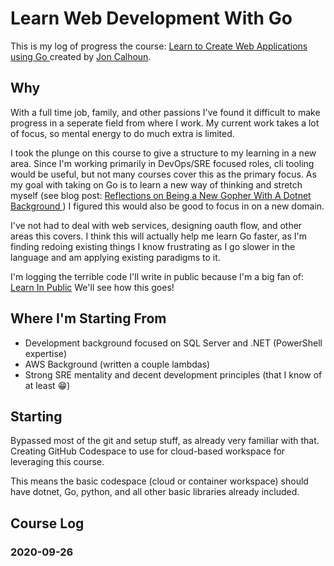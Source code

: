 # Learn Web Development With Go

This is my log of progress the course: [Learn to Create Web Applications using Go
](https://www.usegolang.com/) created by [Jon Calhoun](https://twitter.com/joncalhoun).

## Why

With a full time job, family, and other passions I've found it difficult to make progress in a seperate field from where I work.
My current work takes a lot of focus, so mental energy to do much extra is limited.

I took the plunge on this course to give a structure to my learning in a new area.
Since I'm working primarily in DevOps/SRE focused roles, cli tooling would be useful, but not many courses cover this as the primary focus.
As my goal with taking on Go is to learn a new way of thinking and stretch myself (see blog post: [Reflections on Being a New Gopher With A Dotnet Background
](https://www.sheldonhull.com/blog/reflections-on-being-a-new-gopher-with-a-dotnet-background/)) I figured this would also be good to focus in on a new domain.

I've not had to deal with web services, designing oauth flow, and other areas this covers.
I think this will actually help me learn Go faster, as I'm finding redoing existing things I know frustrating as I go slower in the language and am applying existing paradigms to it.

I'm logging the terrible code I'll write in public because I'm a big fan of: [Learn In Public](https://www.swyx.io/writing/learn-in-public/)
We'll see how this goes!

## Where I'm Starting From

- Development background focused on SQL Server and .NET (PowerShell expertise)
- AWS Background (written a couple lambdas)
- Strong SRE mentality and decent development principles (that I know of at least :grin:)

## Starting

Bypassed most of the git and setup stuff, as already very familiar with that.
Creating GitHub Codespace to use for cloud-based workspace for leveraging this course.

This means the basic codespace (cloud or container workspace) should have dotnet, Go, python, and all other basic libraries already included.

## Course Log

### 2020-09-26
